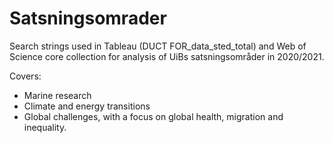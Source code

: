 # Satsningsomrader

Search strings used in Tableau (DUCT FOR_data_sted_total) and Web of Science core collection for analysis of UiBs satsningsområder in 2020/2021. 

Covers:
* Marine research
* Climate and energy transitions
* Global challenges, with a focus on global health, migration and inequality.
